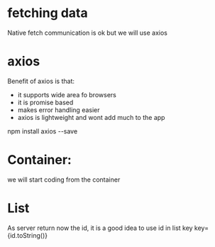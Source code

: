 # fetching data

Native fetch communication is ok but we will use axios

# axios

Benefit of axios is that:

- it supports wide area fo browsers
- it is promise based
- makes error handling easier
- axios is lightweight and wont add much to the app

npm install axios --save

# Container:

we will start coding from the container

# List

As server return now the id, it is a good idea to use id in list key
key={id.toString()}
